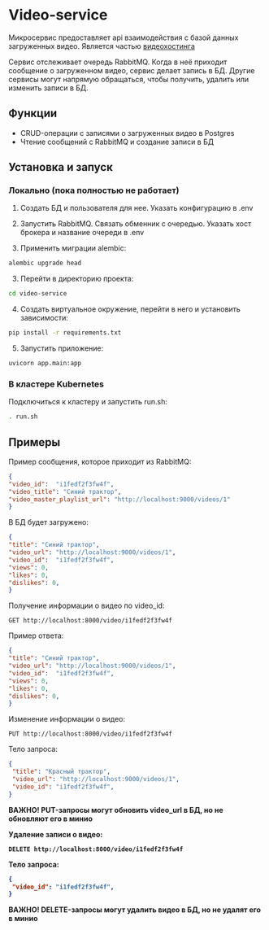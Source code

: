 # Video-service
Микросервис предоставляет api взаимодействия с базой данных загруженных видео. Является частью [видеохостинга](https://github.com/orgs/VideoHosting-Platform/repositories)

Сервис отслеживает очередь RabbitMQ. Когда в неё приходит сообщение о загруженном видео, сервис делает запись в БД. Другие сервисы могут напрямую обращаться, чтобы получить, удалить или изменить записи в БД.

## Функции

- CRUD-операции с записями о загруженных видео в Postgres
- Чтение сообщений с RabbitMQ и создание записи в БД 

## Установка и запуск

### Локально (пока полностью не работает)

1. Создать БД и пользователя для нее. Указать конфигурацию в .env

2. Запустить RabbitMQ. Связать обменник с очередью. Указать хост брокера и название очереди в .env

2. Применить миграции alembic:

```bash
alembic upgrade head
```

3. Перейти в директорию проекта:

```bash
cd video-service
```

4. Создать виртуальное окружение, перейти в него и установить зависимости:

```bash
pip install -r requirements.txt
```

5. Запустить приложение:

```bash
uvicorn app.main:app
```

### В кластере Kubernetes

Подключиться к кластеру и запустить run.sh:

```bash
. run.sh
```

## Примеры

Пример сообщения, которое приходит из RabbitMQ:

```json
{
"video_id":  "i1fedf2f3fw4f", 
"video_title": "Синий трактор", 
"video_master_playlist_url": "http://localhost:9000/videos/1"
}
```

В БД будет загружено:

```json
{
"title": "Синий трактор", 
"video_url": "http://localhost:9000/videos/1",
"video_id":  "i1fedf2f3fw4f",
"views": 0,
"likes": 0,
"dislikes": 0,
}
```

Получение информации о видео по video_id:

```http
GET http://localhost:8000/video/i1fedf2f3fw4f
```

Пример ответа:

```json
{
"title": "Синий трактор", 
"video_url": "http://localhost:9000/videos/1",
"video_id":  "i1fedf2f3fw4f",
"views": 0,
"likes": 0,
"dislikes": 0,
}
```

Изменение информации о видео:

```http
PUT http://localhost:8000/video/i1fedf2f3fw4f
```

Тело запроса:

```json
{
 "title": "Красный трактор",
 "video_url": "http://localhost:9000/videos/1",
 "video_id": "i1fedf2f3fw4f",
}
```

<b> ВАЖНО! <b> PUT-запросы могут обновить video_url в БД, но не обновляют его в минио

Удаление записи о видео:

```http
DELETE http://localhost:8000/video/i1fedf2f3fw4f
```

Тело запроса:

```json
{
 "video_id": "i1fedf2f3fw4f",
}
```

<b> ВАЖНО! <b> DELETE-запросы могут удалить видео в БД, но не удалят его в минио
